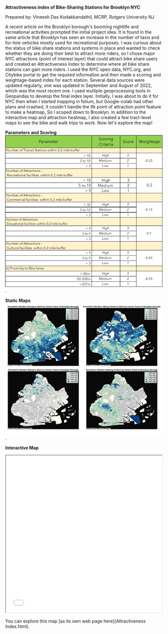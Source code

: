 **Attractiveness index of Bike-Sharing Stations for Brooklyn NYC**

Prepared by: Vineesh Das Kodakkandathil, MCRP, Rutgers University NJ

A recent article on the Brooklyn borough's booming nightlife and recreational activities prompted the initial project idea. It is found in the same article that Brooklyn has seen an increase in the number of taxis and for-hire vehicles mostly used for recreational purposes. I was curious about the status of bike share stations and systems in place and wanted to check whether they are doing their best to attract more riders, so I chose major NYC attractions (point of interest layer) that could attract bike share users and created an Attractiveness Index to determine where all bike share stations can gain more riders.  I  used the NYC open data, NYC.org, and Citybike portal to get the required information and then made a scoring and weightage-based index for each station.  Several data sources were updated regularly, one was updated in September and August of 2022, which was the most recent one. I used multiple geoprocessing tools in Geopandas to develop the final index layer. Initially, I was about to do it for NYC then when I started mapping in folium, but Google-colab had other plans and crashed, it couldn't handle the 9k point of attraction point feature to make a heatmap, So I scoped down to Brooklyn. In addition to the interactive map and attraction heatmap, I also created a few tract-level maps to see the bike and walk trips to work.  Now let's explore the map!

**Parameters and Scoring**
![Parameter and Scoring](https://github.com/vineeshdaskodakkandathil/FinalProject_Attractiveness-Index/blob/4d191e07ec64dde14ab2730fff08dda5851ad6d4/Scoring.png).

**Static Maps**
![Static Maps](https://github.com/vineeshdaskodakkandathil/FinalProject_Attractiveness-Index/blob/232fa5c4c9ed0ed33a555c21c40ab1c762fc9f1e/Staticmaps.jpg).

**Interactive Map**
<iframe src="Attractiveness Index.html" height="500" width="500"></iframe>

You can explore this map [as its own web page here](Attractiveness Index.html).
